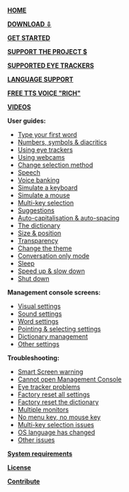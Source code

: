 **[HOME](https://github.com/OptiKey/OptiKey/wiki)**

**[DOWNLOAD ⇩](https://github.com/OptiKey/OptiKey/releases/download/v2.3.0/OptiKeySetup-2.3.0.exe)**

**[GET STARTED](https://github.com/OptiKey/OptiKey/wiki/Get-Started)**

**[SUPPORT THE PROJECT $](https://github.com/OptiKey/OptiKey/wiki/Support-the-project)**

**[SUPPORTED EYE TRACKERS](https://github.com/OptiKey/OptiKey/wiki/Supported-eye-trackers)**

**[LANGUAGE SUPPORT](https://github.com/OptiKey/OptiKey/wiki/Supported-languages)**

**[FREE TTS VOICE "RICH"](https://github.com/OptiKey/OptiKey/wiki/Free-TTS-Voices)**

**[VIDEOS](https://github.com/OptiKey/OptiKey/wiki/Videos)**

**User guides:**
* [Type your first word](https://github.com/OptiKey/OptiKey/wiki/Type-your-first-word)
* [Numbers, symbols & diacritics](https://github.com/OptiKey/OptiKey/wiki/Numbers,-symbols-and-diacritics)
* [Using eye trackers](https://github.com/OptiKey/OptiKey/wiki/Using-eye-trackers)
* [Using webcams](https://github.com/OptiKey/OptiKey/wiki/Using-webcams)
* [Change selection method](https://github.com/OptiKey/OptiKey/wiki/Change-selection-method)
* [Speech](https://github.com/OptiKey/OptiKey/wiki/Speech)
* [Voice banking](https://github.com/OptiKey/OptiKey/wiki/Voice-banking)
* [Simulate a keyboard](https://github.com/OptiKey/OptiKey/wiki/Simulate-a-keyboard)
* [Simulate a mouse](https://github.com/OptiKey/OptiKey/wiki/Simulate-a-mouse)
* [Multi-key selection](https://github.com/OptiKey/OptiKey/wiki/Multi-key-selection)
* [Suggestions](https://github.com/OptiKey/OptiKey/wiki/Suggestions)
* [Auto-capitalisation & auto-spacing](https://github.com/OptiKey/OptiKey/wiki/Auto-capitalisation-&-auto-spacing)
* [The dictionary](https://github.com/OptiKey/OptiKey/wiki/The-dictionary)
* [Size & position](https://github.com/OptiKey/OptiKey/wiki/Size-&-position)
* [Transparency](https://github.com/OptiKey/OptiKey/wiki/Transparency)
* [Change the theme](https://github.com/OptiKey/OptiKey/wiki/Change-the-theme)
* [Conversation only mode](https://github.com/OptiKey/OptiKey/wiki/Conversation-only-mode)
* [Sleep](https://github.com/OptiKey/OptiKey/wiki/Sleep)
* [Speed up & slow down](https://github.com/OptiKey/OptiKey/wiki/Speed-up-&-slow-down)
* [Shut down](https://github.com/OptiKey/OptiKey/wiki/Shut-down)

**Management console screens:**
* [Visual settings](https://github.com/OptiKey/OptiKey/wiki/Visual-settings)
* [Sound settings](https://github.com/OptiKey/OptiKey/wiki/Sound-settings)
* [Word settings](https://github.com/OptiKey/OptiKey/wiki/Word-settings)
* [Pointing & selecting settings](https://github.com/OptiKey/OptiKey/wiki/Pointing-&-selecting-settings)
* [Dictionary management](https://github.com/OptiKey/OptiKey/wiki/Dictionary-management)
* [Other settings](https://github.com/OptiKey/OptiKey/wiki/Other-settings)

**Troubleshooting:**
* [Smart Screen warning](https://github.com/OptiKey/OptiKey/wiki/Smart-Screen-warning)
* [Cannot open Management Console](https://github.com/OptiKey/OptiKey/wiki/Cannot-open-Management-Console)
* [Eye tracker problems](https://github.com/OptiKey/OptiKey/wiki/Eye-tracker-problems)
* [Factory reset all settings](https://github.com/OptiKey/OptiKey/wiki/Factory-reset-all-settings)
* [Factory reset the dictionary](https://github.com/OptiKey/OptiKey/wiki/Factory-reset-the-dictionary)
* [Multiple monitors](https://github.com/OptiKey/OptiKey/wiki/Multiple-monitors)
* [No menu key, no mouse key](https://github.com/OptiKey/OptiKey/wiki/No-Menu-key,-no-mouse-key)
* [Multi-key selection issues](https://github.com/OptiKey/OptiKey/wiki/Multi-key-selection-issues)
* [OS language has changed](https://github.com/OptiKey/OptiKey/wiki/OS-language-has-been-changed)
* [Other issues](https://github.com/OptiKey/OptiKey/wiki/Other-issues)

**[System requirements](https://github.com/OptiKey/OptiKey/wiki/System-requirements)**

**[License](https://github.com/OptiKey/OptiKey/wiki/License)**

**[Contribute](https://github.com/OptiKey/OptiKey/wiki/Contribute)**